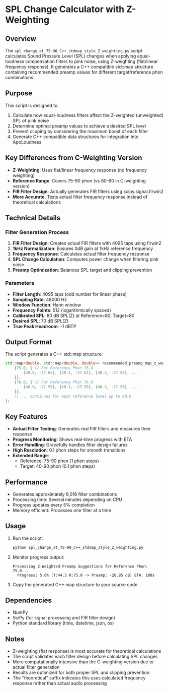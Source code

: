 # SPL Change Calculator with Z-Weighting

## Overview

The `spl_change_at_75-90_C++_stdmap_style_Z_weighting.py` script calculates Sound Pressure Level (SPL) changes when applying equal-loudness compensation filters to pink noise, using Z-weighting (flat/linear frequency response). It generates a C++ compatible std::map structure containing recommended preamp values for different target/reference phon combinations.

## Purpose

This script is designed to:
1. Calculate how equal-loudness filters affect the Z-weighted (unweighted) SPL of pink noise
2. Determine optimal preamp values to achieve a desired SPL level
3. Prevent clipping by considering the maximum boost of each filter
4. Generate C++ compatible data structures for integration into ApoLoudness

## Key Differences from C-Weighting Version

- **Z-Weighting**: Uses flat/linear frequency response (no frequency weighting)
- **Reference Range**: Covers 75-90 phon (vs 80-90 in C-weighting version)
- **FIR Filter Design**: Actually generates FIR filters using scipy.signal.firwin2
- **More Accurate**: Tests actual filter frequency response instead of theoretical calculations

## Technical Details

### Filter Generation Process

1. **FIR Filter Design**: Creates actual FIR filters with 4095 taps using firwin2
2. **1kHz Normalization**: Ensures 0dB gain at 1kHz reference frequency
3. **Frequency Response**: Calculates actual filter frequency response
4. **SPL Change Calculation**: Computes power change when filtering pink noise
5. **Preamp Optimization**: Balances SPL target and clipping prevention

### Parameters

- **Filter Length**: 4095 taps (odd number for linear phase)
- **Sampling Rate**: 48000 Hz
- **Window Function**: Hann window
- **Frequency Points**: 512 (logarithmically spaced)
- **Calibrated SPL**: 80 dB SPL(Z) at Reference=80, Target=80
- **Desired SPL**: 70 dB SPL(Z)
- **True Peak Headroom**: -1 dBTP

## Output Format

The script generates a C++ std::map structure:

```cpp
std::map<double, std::map<double, double>> recommended_preamp_map_z_weighted_theoretical = {
    {75.0, { // For Reference Phon 75.0
        {40.0, -27.65}, {40.1, -27.61}, {40.2, -27.56}, ...
    }},
    {76.0, { // For Reference Phon 76.0
        {40.0, -27.59}, {40.1, -27.55}, {40.2, -27.50}, ...
    }},
    // ... continues for each reference level up to 90.0
};
```

## Key Features

- **Actual Filter Testing**: Generates real FIR filters and measures their response
- **Progress Monitoring**: Shows real-time progress with ETA
- **Error Handling**: Gracefully handles filter design failures
- **High Resolution**: 0.1 phon steps for smooth transitions
- **Extended Range**: 
  - Reference: 75-90 phon (1 phon steps)
  - Target: 40-90 phon (0.1 phon steps)

## Performance

- Generates approximately 8,016 filter combinations
- Processing time: Several minutes depending on CPU
- Progress updates every 5% completion
- Memory efficient: Processes one filter at a time

## Usage

1. Run the script:
   ```bash
   python spl_change_at_75-90_C++_stdmap_style_Z_weighting.py
   ```

2. Monitor progress output:
   ```
   Processing Z-Weighted Preamp Suggestions for Reference Phon: 75.0...
     Progress: 5.0% (T:44.5 R:75.0 -> Preamp: -26.85 dB) ETA: 180s
   ```

3. Copy the generated C++ map structure to your source code

## Dependencies

- NumPy
- SciPy (for signal processing and FIR filter design)
- Python standard library (time, datetime, json, os)

## Notes

- Z-weighting (flat response) is most accurate for theoretical calculations
- The script validates each filter design before calculating SPL changes
- More computationally intensive than the C-weighting version due to actual filter generation
- Results are optimized for both proper SPL and clipping prevention
- The "theoretical" suffix indicates this uses calculated frequency response rather than actual audio processing